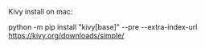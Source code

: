 

Kivy install on mac:

python -m pip install "kivy[base]" --pre --extra-index-url https://kivy.org/downloads/simple/
